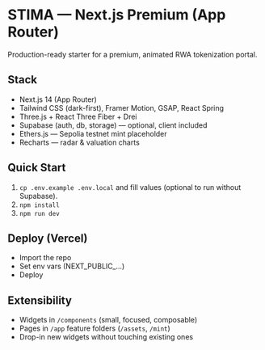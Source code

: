 # STIMA — Next.js Premium (App Router)

Production-ready starter for a premium, animated RWA tokenization portal.

## Stack
- Next.js 14 (App Router)
- Tailwind CSS (dark-first), Framer Motion, GSAP, React Spring
- Three.js + React Three Fiber + Drei
- Supabase (auth, db, storage) — optional, client included
- Ethers.js — Sepolia testnet mint placeholder
- Recharts — radar & valuation charts

## Quick Start
1. `cp .env.example .env.local` and fill values (optional to run without Supabase).
2. `npm install`
3. `npm run dev`

## Deploy (Vercel)
- Import the repo
- Set env vars (NEXT_PUBLIC_...)
- Deploy

## Extensibility
- Widgets in `/components` (small, focused, composable)
- Pages in `/app` feature folders (`/assets`, `/mint`)
- Drop-in new widgets without touching existing ones

